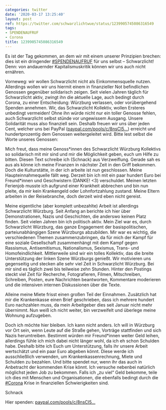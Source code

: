 ```yaml
---
categories: twitter
date: '2020-03-17 13:25:40'
layout: post
ref: https://twitter.com/schwarzlichtwue/status/1239905745086316549
tags:
- SPENDENAUFRUF
- Corona
title: 1239905745086316549
---
```

Es ist der Tag gekommen, an dem wir mit einem unserer Prinzipien brechen: dies ist ein dringender [#SPENDENAUFRUF](/t/spendenaufruf) für uns selbst – Schwarzlicht! 
Denn: von andauernder Kapitalismuskritik können wir uns auch nicht ernähren.

Vorneweg: wir wollen Schwarzlicht nicht als Einkommensquelle nutzen. Allerdings wollen wir uns hiermit einem in finanzieller Not befindlichen Genossen gegenüber solidarisch zeigen. 
Seit vielen Jahren täglich für Schwarzlicht aktiv, zwingt ihn die aktuelle Lage, auch bedingt durch Corona, zu einer Entscheidung: Würzburg verlassen, oder vorübergehend Spenden annehmen. 
Wir, das Schwarzlicht Kollektiv, wollen Ersteres unbedingt vermeiden! Ohne ihn würde nicht nur ein toller Genosse fehlen, auch Schwarzlicht selbst stünde vor ungewissem Ausgang. Unsere Solidarität muss also finanziell sein. 
Deshalb freuen wir uns über jeden Cent, welcher uns bei PayPal ([paypal.com/pools/c/8nsCI5…](https://www.paypal.com/pools/c/8nsCI5qBz6)) erreicht und hundertprozentig dem Genossen weitergeleitet wird. 
Bitte lest selbst die Worte unseres Genossen:



Mich freut, dass meine Genoss\*innen des Schwarzlicht Würzburg Kollektivs so solidarisch mit mir sind und mir die Möglichkeit geben, euch um Hilfe zu bitten. Diesen Text schreibe ich (Schnack) aus Verzweiflung. 
Gerade sah es aus als könne ich meine Finanzen in nächster Zeit in den Griff bekommen. Doch die Kulturstätte, in der ich arbeite ist nun geschlossen. Meine Haupteinnahmequelle fällt weg. 
Derzeit bin ich mit ein paar hundert Euro bei Freund\*innen und Geschwistern (DANKE! &lt;3) verschuldet. Meinen letzten Ferienjob musste ich aufgrund einer Krankheit abbrechen und bin nun pleite, da mir kein Krankengeld oder Lohnfortzahlung zustand. 
Meine Eltern arbeiten in der Reisebranche, doch derzeit wird eben nicht gereist.



Meine eigentliche (aber komplett unbezahlte) Arbeit ist allerdings Schwarzlicht Würzburg. 
Seit Anfang an berichte ich hier über Demonstrationen, Nazis und Geschichten, die anderswo keinen Platz finden. Seit vielen Jahren bin ich politisch aktiv. 
Mein Ziel war es, durch Schwarzlicht Würzburg, das ganze Engagement der basispolitischen, parteiunabhängigen Szene Würzburgs abzubilden. 
Mir war es wichtig, die verschiedenen Themen zusammenzubringen, da für mich der Kampf für eine soziale Gesellschaft zusammenhängt mit dem Kampf gegen Rassismus, Antisemitismus, Nationalismus, Sexismus, Trans- und Homofeindlichkeit. 
Mittlerweile sind wir ein tolles Kollektiv, das die breite Unterstützung der linken Szene Würzburgs genießt. Wir motivieren uns gegenseitig und stecken alle sehr viel Zeit in Schwarzlicht Würzburg. Bei mir sind es täglich zwei bis teilweise zehn Stunden. 
Hinter den Postings steckt viel Zeit für Recherche, Fotografieren, Filmen, Mitschreiben, Schreiben, Posten, eure Nachrichten beantworten, Kommentare moderieren und die intensiven internen Diskussionen über die Texte. 



Alleine meine Miete frisst einen großen Teil der Einnahmen. 
Zusätzlich hat mir die Krankenkasse einen Brief geschrieben, dass ich mehrere hundert Euro nachzahlen muss, da mein Arbeitgeber dies seit Januar nicht mehr übernimmt. Nun weiß ich nicht weiter, bin verzweifelt und überlege meine Wohnung aufzugeben. 



Doch ich möchte hier bleiben. 
Ich kann nicht anders. Ich will in Würzburg vor Ort sein, wenn Leute auf die Straße gehen, Vorträge stattfinden und sich Nazis herumtreiben. Bestimmt würden mir Freund\*innen weiter Geld leihen, allerdings fühle ich mich dabei nicht länger wohl, da ich eh schon Schulden habe. 
Deshalb bitte ich Euch um Unterstützung, falls ihr unsere Arbeit wertschätzt und ein paar Euro abgeben könnt. Diese werde ich ausschließlich verwenden, um Krankenkassenrechnung, Miete und Schulden zu bezahlen. 
Und bitte spendet nur, wenn ihr das auch in Anbetracht der kommenden Krise könnt. Ich versuche nebenbei natürlich möglichst jeden Job zu bekommen. 
Falls ich „zu viel“ Geld bekomme, teile ich dies mit Menschen und Organisationen, die ebenfalls bedingt durch die [#Corona](/t/corona) Krise in finanziellen Schwierigkeiten sind. 



Schnack



Hier spenden: [paypal.com/pools/c/8nsCI5…](https://www.paypal.com/pools/c/8nsCI5qBz6) 
